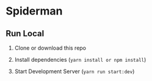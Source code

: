 # Spiderman

## Run Local

1. Clone or download this repo

2. Install dependencies (`yarn install or npm install`)

3. Start Development Server (`yarn run start:dev`)
